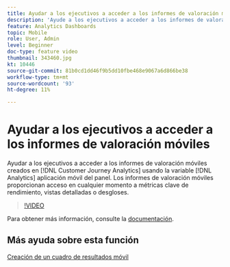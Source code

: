 ```yaml
---
title: Ayudar a los ejecutivos a acceder a los informes de valoración móviles
description: 'Ayude a los ejecutivos a acceder a los informes de valoración móviles creados en Customer Journey Analytics mediante la aplicación móvil del panel de Analytics.  Los informes de valoración móviles proporcionan acceso en cualquier momento a métricas clave de rendimiento, vistas detalladas o desgloses. '
feature: Analytics Dashboards
topic: Mobile
role: User, Admin
level: Beginner
doc-type: feature video
thumbnail: 343460.jpg
kt: 10446
source-git-commit: 81b0cd1dd46f9b5dd10fbe468e9067a6d866be38
workflow-type: tm+mt
source-wordcount: '93'
ht-degree: 11%

---
```



# Ayudar a los ejecutivos a acceder a los informes de valoración móviles

Ayudar a los ejecutivos a acceder a los informes de valoración móviles creados en [!DNL Customer Journey Analytics] usando la variable [!DNL Analytics] aplicación móvil del panel.  Los informes de valoración móviles proporcionan acceso en cualquier momento a métricas clave de rendimiento, vistas detalladas o desgloses.

>[!VIDEO](https://video.tv.adobe.com/v/343460/?quality=12&learn=on)

Para obtener más información, consulte la [documentación](https://experienceleague.adobe.com/docs/analytics-platform/using/cja-dashboards/set-up-execs.html).

## Más ayuda sobre esta función

[Creación de un cuadro de resultados móvil](create-a-mobile-scorecard.md)